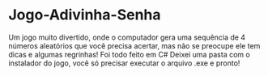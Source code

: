 # Jogo-Adivinha-Senha
Um jogo muito divertido, onde o computador gera uma sequência de 4 números aleatórios que você precisa acertar, mas não se preocupe ele tem dicas e algumas regrinhas! Foi todo feito em C#
Deixei uma pasta com o instalador do jogo, você só precisar executar o arquivo .exe e pronto!
